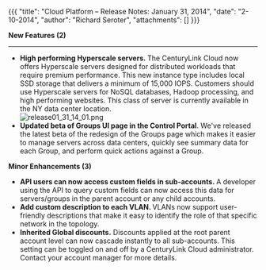 {{{
  "title": "Cloud Platform – Release Notes: January 31, 2014",
  "date": "2-10-2014",
  "author": "Richard Seroter",
  "attachments": []
}}}

<p><strong>New Features (2)</strong>
</p>
<hr />
<ul>
  <li><strong>High performing Hyperscale servers.&nbsp;</strong>The CenturyLink Cloud now offers Hyperscale servers designed for distributed workloads that require premium performance. This new instance type includes local SSD storage that delivers a minimum
    of 15,000 IOPS. Customers should use Hyperscale servers for NoSQL databases, Hadoop processing, and high performing websites. This class of server is currently available in the NY data center location.
    <br /><img src="https://t3n.zendesk.com/attachments/token/0wjmfve2bvhhswk/?name=release01_31_14_01.png" alt="release01_31_14_01.png" />
  </li>
  <li><strong>Updated beta of Groups UI page in the Control Portal</strong>. We've released the latest beta of the redesign of the Groups page which makes it easier to manage servers across data centers, quickly see summary data for each Group, and perform
    quick actions against a Group.</li>
</ul>
<p></p>
<p><strong>Minor Enhancements (3)</strong>
</p>
<ul>
  <li><strong>API users can now access custom fields in sub-accounts.&nbsp;</strong>A developer using the API to query custom fields can now access this data for servers/groups in the parent account or any child accounts.</li>
  <li><strong>Add custom description to each VLAN. </strong>VLANs now support user-friendly descriptions that make it easy to identify the role of that specific network in the topology.</li>
  <li><strong>Inherited Global discounts.</strong>&nbsp;Discounts applied at the root parent account level can now cascade instantly to all sub-accounts. This setting can be toggled on and off by a CenturyLink Cloud administrator. Contact your account manager
    for more details.</li>
</ul>
